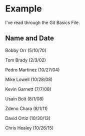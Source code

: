 # Example

I've read through the Git Basics File.

## Name and Date

Bobby Orr (5/10/70)

Tom Brady (2/3/02)

Pedro Martinez (10/27/04)

Mike Lowell (10/28/08)

Kevin Garnett (7/7/08)

Usain Bolt (8/1/08)

Zdeno Chara (8/1/11)

David Ortiz (10/30/13)

Chris Healey (10/26/15)




